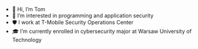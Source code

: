 - 👋 Hi, I’m Tom
- 👀 I’m interested in programming and application security
- 🛡️ I work at T-Mobile Security Operations Center
- 🎓 I’m currently enrolled in cybersecurity major at Warsaw University of Technology

<!---
mycielski/mycielski is a ✨ special ✨ repository because its `README.md` (this file) appears on your GitHub profile.
You can click the Preview link to take a look at your changes.
--->
